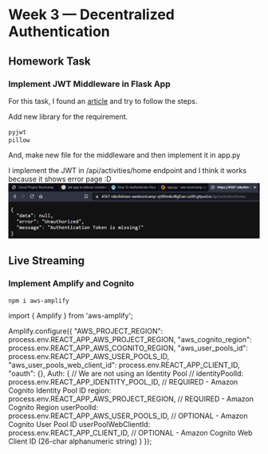 # Week 3 — Decentralized Authentication

## Homework Task
### Implement JWT Middleware in Flask App
For this task, I found an [article](https://www.loginradius.com/blog/engineering/guest-post/securing-flask-api-with-jwt/) and try to follow the steps.

Add new library for the requirement.
```
pyjwt 
pillow
```
And, make new file for the middleware and then implement it in app.py

I implement the JWT in /api/activities/home endpoint and I think it works because it shows error page :D
![error page yeay](https://github.com/nikofebrianur/aws-bootcamp-cruddur-2023/blob/main/journal/assets/week-3/jwt%20in%20home%20endpoint.png)

## Live Streaming 
### Implement Amplify and Cognito
```
npm i aws-amplify
```
import { Amplify } from 'aws-amplify';

Amplify.configure({
  "AWS_PROJECT_REGION": process.env.REACT_APP_AWS_PROJECT_REGION,
  "aws_cognito_region": process.env.REACT_APP_AWS_COGNITO_REGION,
  "aws_user_pools_id": process.env.REACT_APP_AWS_USER_POOLS_ID,
  "aws_user_pools_web_client_id": process.env.REACT_APP_CLIENT_ID,
  "oauth": {},
  Auth: {
    // We are not using an Identity Pool
    // identityPoolId: process.env.REACT_APP_IDENTITY_POOL_ID, // REQUIRED - Amazon Cognito Identity Pool ID
    region: process.env.REACT_APP_AWS_PROJECT_REGION,           // REQUIRED - Amazon Cognito Region
    userPoolId: process.env.REACT_APP_AWS_USER_POOLS_ID,         // OPTIONAL - Amazon Cognito User Pool ID
    userPoolWebClientId: process.env.REACT_APP_CLIENT_ID,   // OPTIONAL - Amazon Cognito Web Client ID (26-char alphanumeric string)
  }
});
